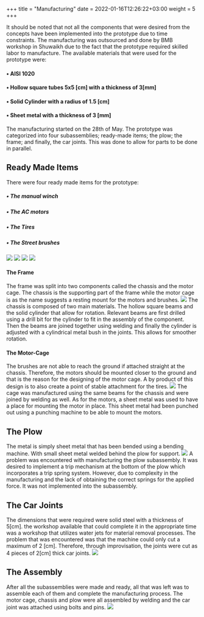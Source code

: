 +++
title = "Manufacturing"
date = 2022-01-16T12:26:22+03:00
weight = 5
+++


It should be noted that not all the components that were desired from the concepts have been implemented into the prototype due to time constraints. The manufacturing was outsourced and done by BMB workshop in Shuwaikh due to the fact that the prototype required skilled labor to manufacture.
The available materials that were used for the prototype were:
#### •	AISI 1020
#### •	Hollow square tubes 5x5 [cm] with a thickness of 3[mm]
#### •	Solid Cylinder with a radius of 1.5 [cm]
#### •	Sheet metal with a thickness of 3 [mm]

The manufacturing started on the 28th of May. The prototype was categorized into four subassemblies; ready-made items; the plow; the frame; and finally, the car joints. This was done to allow for parts to be done in parallel.

## Ready Made Items 
There were four ready made items for the prototype:
##### •	The manual winch
##### •	The AC motors
##### •	The Tires
##### •	The Street brushes
![](images/Picture13.jpg?width=17pC)
![](images/Picture14.jpg?width=17pC)
![](images/Picture15.jpg?width=17pC)
![](images/Picture16.jpg?width=17pC)

#### The Frame
The frame was split into two components called the chassis and the motor cage. The chassis is the supporting part of the frame while the motor cage is as the name suggests a resting mount for the motors and brushes.
![](images/Picture17.png)
The chassis is composed of two main materials. The hollow square beams and the solid cylinder that allow for rotation. Relevant beams are first drilled using a drill bit for the cylinder to fit in the assembly of the component. Then the beams are joined together using welding and finally the cylinder is adjusted with a cylindrical metal bush in the joints. This allows for smoother rotation.

#### The Motor-Cage
The brushes are not able to reach the ground if attached straight at the chassis. Therefore, the motors should be mounted closer to the ground and that is the reason for the designing of the motor cage. A by product of this design is to also create a point of stable attachment for the tires. 
![](images/Picture18.png)
The cage was manufactured using the same beams for the chassis and were joined by welding as well. As for the motors, a sheet metal was used to have a place for mounting the motor in place. This sheet metal had been punched out using a punching machine to be able to mount the motors.

## The Plow
The metal is simply sheet metal that has been bended using a bending machine. With small sheet metal welded behind the plow for support.
![](images/Picture19.jpg?width=25pC)
A problem was encountered with manufacturing the plow subassembly. It was desired to implement a trip mechanism at the bottom of the plow which incorporates a trip spring system. However, due to complexity in the manufacturing and the lack of obtaining the correct springs for the applied force. It was not implemented into the subassembly.

## The Car Joints
The dimensions that were required were solid steel with a thickness of 5[cm]. the workshop available that could complete it in the appropriate time was a workshop that utilizes water jets for material removal processes. The problem that was encountered was that the machine could only cut a maximum of 2 [cm]. Therefore, through improvisation, the joints were cut as 4 pieces of 2[cm] thick car joints.
![](images/Picture20.jpg)

## The Assembly
After all the subassemblies were made and ready, all that was left was to assemble each of them and complete the manufacturing process. The motor cage, chassis and plow were all assembled by welding and the car joint was attached using bolts and pins.
![](images/Picture21.png)


